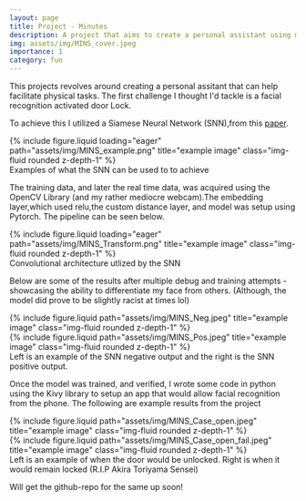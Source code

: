 ```yaml
---
layout: page
title: Project - Minutes 
description: A project that aims to create a personal assistant using machine learning methods and computer vision (if you know you know)
img: assets/img/MINS_cover.jpeg
importance: 1
category: fun
---
```


This projects revolves around creating a personal assitant that can help facilitate physical tasks. The first challenge I thought I'd tackle is a facial recognition activated door Lock. 

To achieve this I utilized a Siamese Neural Network (SNN),from this <a href='https://www.cs.cmu.edu/~rsalakhu/papers/oneshot1.pdf'>paper</a>. 

<div class="row">
    <div class="col-sm mt-3 mt-md-0">
        {% include figure.liquid loading="eager" path="assets/img/MINS_example.png" title="example image" class="img-fluid rounded z-depth-1" %}
    </div>
</div>
<div class="caption">
    Examples of what the SNN can be used to to achieve
</div>

The training data, and later the real time data, was acquired using the OpenCV Library (and my rather mediocre webcam).The embedding layer,which used relu,the custom distance layer, and model was setup using Pytorch. The pipeline can be seen below.

<div class="row">
    <div class="col-sm mt-3 mt-md-0">
        {% include figure.liquid loading="eager" path="assets/img/MINS_Transform.png" title="example image" class="img-fluid rounded z-depth-1" %}
    </div>
</div>
<div class="caption">
    Convolutional architecture utlized by the SNN
</div>

Below are some of the results after multiple debug and training attempts - showcasing the ability to differentiate my face from others. (Although, the model did prove to be slightly racist at times lol)

<div class="row justify-content-sm-center">
    <div class="col-sm mt-3 mt-md-0">
        {% include figure.liquid path="assets/img/MINS_Neg.jpeg" title="example image" class="img-fluid rounded z-depth-1" %}
    </div>
    <div class="col-sm mt-3 mt-md-0">
        {% include figure.liquid path="assets/img/MINS_Pos.jpeg" title="example image" class="img-fluid rounded z-depth-1" %}
    </div>
</div>
<div class="caption">
    Left is an example of the SNN negative output and the right is the SNN positive output.
</div>

Once the model was trained, and verified, I wrote some code in python using the Kivy library to setup an app that would allow facial recognition from the phone. The following are example results from the project

<div class="row justify-content-sm-center">
    <div class="col-sm mt-3 mt-md-0">
        {% include figure.liquid path="assets/img/MINS_Case_open.jpeg" title="example image" class="img-fluid rounded z-depth-1" %}
    </div>
    <div class="col-sm mt-3 mt-md-0">
        {% include figure.liquid path="assets/img/MINS_Case_open_fail.jpeg" title="example image" class="img-fluid rounded z-depth-1" %}
    </div>
</div>
<div class="caption">
    Left is an example of when the door would be unlocked. Right is when it would remain locked (R.I.P Akira Toriyama Sensei)
</div>

Will get the github-repo for the same up soon!
